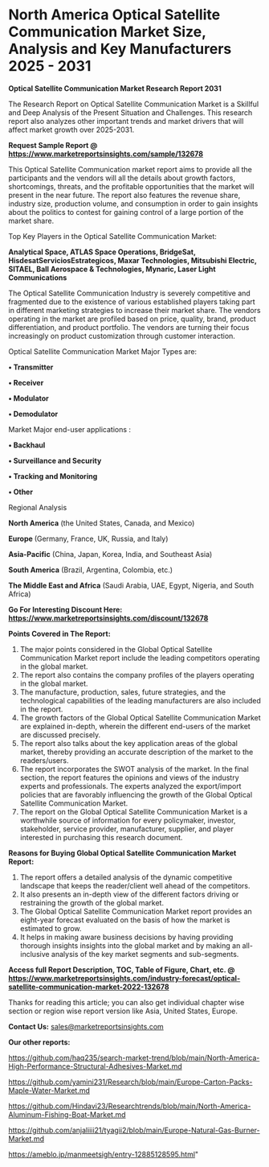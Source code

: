 # North America Optical Satellite Communication Market Size, Analysis and Key Manufacturers 2025 - 2031

<strong>Optical Satellite Communication Market Research Report 2031</strong>

The Research Report on Optical Satellite Communication Market is a Skillful and Deep Analysis of the Present Situation and Challenges. This research report also analyzes other important trends and market drivers that will affect market growth over 2025-2031.

<strong>Request Sample Report @ <a href=https://www.marketreportsinsights.com/sample/132678>https://www.marketreportsinsights.com/sample/132678</a></strong>

This Optical Satellite Communication market report aims to provide all the participants and the vendors will all the details about growth factors, shortcomings, threats, and the profitable opportunities that the market will present in the near future. The report also features the revenue share, industry size, production volume, and consumption in order to gain insights about the politics to contest for gaining control of a large portion of the market share.

Top Key Players in the Optical Satellite Communication Market:

<strong>Analytical Space, ATLAS Space Operations, BridgeSat, HisdesatServiciosEstrategicos, Maxar Technologies, Mitsubishi Electric, SITAEL, Ball Aerospace & Technologies, Mynaric, Laser Light Communications</strong>

The Optical Satellite Communication Industry is severely competitive and fragmented due to the existence of various established players taking part in different marketing strategies to increase their market share. The vendors operating in the market are profiled based on price, quality, brand, product differentiation, and product portfolio. The vendors are turning their focus increasingly on product customization through customer interaction.

Optical Satellite Communication Market Major Types are:

<strong>• Transmitter

• Receiver

• Modulator

• Demodulator</strong>

Market Major end-user applications :

<strong>• Backhaul

• Surveillance and Security

• Tracking and Monitoring

• Other</strong>

Regional Analysis

</u><strong><b>North America</b></strong> (the United States, Canada, and Mexico)

<strong><b>Europe </b></strong>(Germany, France, UK, Russia, and Italy)

<strong><b>Asia-Pacific</b></strong> (China, Japan, Korea, India, and Southeast Asia)

<strong><b>South America</b></strong> (Brazil, Argentina, Colombia, etc.)

<strong><b>The Middle East and Africa</b></strong> (Saudi Arabia, UAE, Egypt, Nigeria, and South Africa)

<strong>Go For Interesting Discount Here: <a href=https://www.marketreportsinsights.com/discount/132678>https://www.marketreportsinsights.com/discount/132678</a></strong>

<strong>Points Covered in The Report:</strong>
<ol>
  <li>The major points considered in the Global Optical Satellite Communication Market report include the leading competitors operating in the global market.</li>
  <li>The report also contains the company profiles of the players operating in the global market.</li>
  <li>The manufacture, production, sales, future strategies, and the technological capabilities of the leading manufacturers are also included in the report.</li>
  <li>The growth factors of the Global Optical Satellite Communication Market are explained in-depth, wherein the different end-users of the market are discussed precisely.</li>
  <li>The report also talks about the key application areas of the global market, thereby providing an accurate description of the market to the readers/users.</li>
  <li>The report incorporates the SWOT analysis of the market. In the final section, the report features the opinions and views of the industry experts and professionals. The experts analyzed the export/import policies that are favorably influencing the growth of the Global Optical Satellite Communication Market.</li>
  <li>The report on the Global Optical Satellite Communication Market is a worthwhile source of information for every policymaker, investor, stakeholder, service provider, manufacturer, supplier, and player interested in purchasing this research document.</li>
</ol>
<strong>Reasons for Buying Global Optical Satellite Communication Market Report:</strong>

<ol>
  <li>The report offers a detailed analysis of the dynamic competitive landscape that keeps the reader/client well ahead of the competitors.</li>
  <li>It also presents an in-depth view of the different factors driving or restraining the growth of the global market.</li>
  <li>The Global Optical Satellite Communication Market report provides an eight-year forecast evaluated on the basis of how the market is estimated to grow.</li>
  <li>It helps in making aware business decisions by having providing thorough insights insights into the global market and by making an all-inclusive analysis of the key market segments and sub-segments.</li>
</ol>
<strong>Access full Report Description, TOC, Table of Figure, Chart, etc. @ <a href=https://www.marketreportsinsights.com/industry-forecast/optical-satellite-communication-market-2022-132678>https://www.marketreportsinsights.com/industry-forecast/optical-satellite-communication-market-2022-132678</a></strong>


Thanks for reading this article; you can also get individual chapter wise section or region wise report version like Asia, United States, Europe.

<strong>Contact Us:</strong>
sales@marketreportsinsights.com

<strong>Our other reports:</strong>

<a href=https://github.com/haq235/search-market-trend/blob/main/North-America-High-Performance-Structural-Adhesives-Market.md>https://github.com/haq235/search-market-trend/blob/main/North-America-High-Performance-Structural-Adhesives-Market.md</a>

<a href=https://github.com/yamini231/Research/blob/main/Europe-Carton-Packs-Maple-Water-Market.md>https://github.com/yamini231/Research/blob/main/Europe-Carton-Packs-Maple-Water-Market.md</a>

<a href=https://github.com/Hindavi23/Researchtrends/blob/main/North-America-Aluminum-Fishing-Boat-Market.md>https://github.com/Hindavi23/Researchtrends/blob/main/North-America-Aluminum-Fishing-Boat-Market.md</a>

<a href=https://github.com/anjaliiii21/tyagii2/blob/main/Europe-Natural-Gas-Burner-Market.md>https://github.com/anjaliiii21/tyagii2/blob/main/Europe-Natural-Gas-Burner-Market.md</a>

<a href=https://ameblo.jp/manmeetsigh/entry-12885128595.html>https://ameblo.jp/manmeetsigh/entry-12885128595.html</a>"
